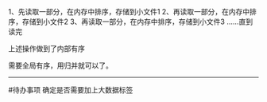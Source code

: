 1、先读取一部分，在内存中排序，存储到小文件1
2、再读取一部分，在内存中排序，存储到小文件2
3、再读取一部分，在内存中排序，存储到小文件3
......直到读完

上述操作做到了内部有序

需要全局有序，用归并就可以了。

-----

#待办事项 确定是否需要加上大数据标签
